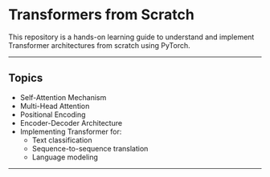 # Transformers from Scratch

This repository is a hands-on learning guide to understand and implement Transformer architectures from scratch using PyTorch.

---

## Topics

- Self-Attention Mechanism
- Multi-Head Attention
- Positional Encoding
- Encoder-Decoder Architecture
- Implementing Transformer for:
  - Text classification
  - Sequence-to-sequence translation
  - Language modeling

---


